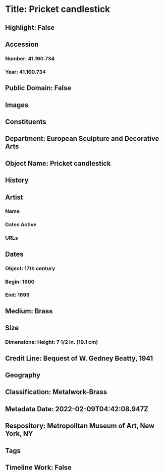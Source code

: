 # Title: Pricket candlestick
## Highlight: False
## Accession
### Number: 41.160.734
### Year: 41.160.734
## Public Domain: False
## Images
## Constituents
## Department: European Sculpture and Decorative Arts
## Object Name: Pricket candlestick
## History
## Artist
### Name
### Dates Active
### URLs
## Dates
### Object: 17th century
### Begin: 1600
### End: 1699
## Medium: Brass
## Size
### Dimensions: Height: 7 1/2 in. (19.1 cm)
## Credit Line: Bequest of W. Gedney Beatty, 1941
## Geography
## Classification: Metalwork-Brass
## Metadata Date: 2022-02-09T04:42:08.947Z
## Respository: Metropolitan Museum of Art, New York, NY
## Tags
## Timeline Work: False